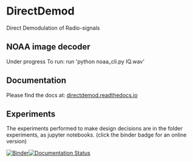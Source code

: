 # DirectDemod
Direct Demodulation of Radio-signals

## NOAA image decoder
Under progress
To run: run 'python noaa_cli.py IQ.wav'

## Documentation
Please find the docs at: [directdemod.readthedocs.io](https://directdemod.readthedocs.io)

## Experiments
The experiments performed to make design decisions are in the folder experiments, as jupyter notebooks. (click the binder badge for an online version)

[![Binder](https://mybinder.org/badge.svg)](https://mybinder.org/v2/gh/aerospaceresearch/DirectDemod/Vinay_dev)[![Documentation Status](https://readthedocs.org/projects/directdemod/badge/?version=vinay_dev)](http://directdemod.readthedocs.io/en/vinay_dev/?badge=vinay_dev)
